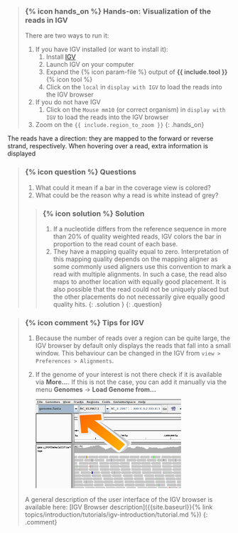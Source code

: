 > ### {% icon hands_on %} Hands-on: Visualization of the reads in IGV
>
> There are two ways to run it:
>
> 1. If you have IGV installed (or want to install it):
>     1. Install [IGV](https://software.broadinstitute.org/software/igv/download)
>     2. Launch IGV on your computer
>     3. Expand the {% icon param-file %} output of **{{ include.tool }}** {% icon tool %}
>     4. Click on the `local` in `display with IGV` to load the reads into the IGV browser
> 2. If you do not have IGV
>     1. Click on the `Mouse mm10` (or correct organism) in `display with IGV` to load the reads into the IGV browser
> 4. Zoom on the `{{ include.region_to_zoom }}`
{: .hands_on}

The reads have a direction: they are mapped to the forward or reverse strand, respectively. When hovering over a read, extra information is displayed

> ### {% icon question %} Questions
>
> 1. What could it mean if a bar in the coverage view is colored?
> 2. What could be the reason why a read is white instead of grey?
>
> > ### {% icon solution %} Solution
> > 1. If a nucleotide differs from the reference sequence in more than 20% of quality weighted reads, IGV colors the bar in proportion to the read count of each base.
> > 2. They have a mapping quality equal to zero. Interpretation of this mapping quality depends on the mapping aligner as some commonly used aligners use this convention to mark a read with multiple alignments. In such a case, the read also maps to another location with equally good placement. It is also possible that the read could not be uniquely placed but the other placements do not necessarily give equally good quality hits.
> {: .solution }
{: .question}

> ### {% icon comment %} Tips for IGV
> 1. Because the number of reads over a region can be quite large, the IGV browser by default only displays the reads that fall into a small window. This behaviour can be changed in the IGV from `view > Preferences > Alignments`.
> 2. If the genome of your interest is not there check if it is available via **More...**. If this is not the case, you can add it manually via the menu **Genomes** -> **Load Genome from...**
>
>    ![Select genome in IGV](../../images/igv_select_genome.png "Select genome in IGV")
>
> A general description of the user interface of the IGV browser is available here: [IGV Browser description]({{site.baseurl}}{% link topics/introduction/tutorials/igv-introduction/tutorial.md %})
{: .comment}
